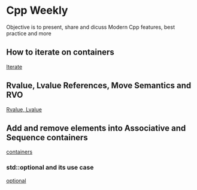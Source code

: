 # Cpp Weekly
Objective is to present, share and dicuss Modern Cpp features, best practice and more

## How to iterate on containers
[Iterate ](https://github.com/gaelmoccand/Cpp-Daily/blob/develop/iterate/README.md)

## Rvalue, Lvalue References, Move Semantics and RVO
[Rvalue, Lvalue](https://github.com/gaelmoccand/Cpp-Daily/blob/develop/rvalue/README.md)

## Add and remove elements into Associative and Sequence containers
[containers](https://github.com/gaelmoccand/Cpp-Daily/blob/develop/containers/README.md)

### std::optional and its use case
[optional](https://github.com/gaelmoccand/Cpp-Daily/blob/develop/optional/README.md)


